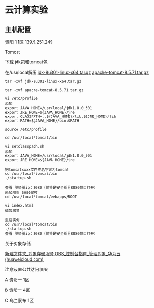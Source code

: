 # 云计算实验

## 主机配置

贵阳 1 1区 139.9.251.249

Tomcat 

下载  jdk包和tomcat包

在/usr/local解压 [jdk-8u301-linux-x64.tar.gz](jdk-8u301-linux-x64.tar.gz)  [apache-tomcat-8.5.71.tar.gz](apache-tomcat-8.5.71.tar.gz) 

```shell
tar -xvf jdk-8u301-linux-x64.tar.gz

tar -xvf apache-tomcat-8.5.71.tar.gz

vi /etc/profile
添加
export JAVA_HOME=/usr/local/jdk1.8.0_301  
export JRE_HOME=${JAVA_HOME}/jre  
export CLASSPATH=.:${JAVA_HOME}/lib:${JRE_HOME}/lib  
export PATH=${JAVA_HOME}/bin:$PATH

source /etc/profile

cd /usr/local/tomcat/bin

vi setclasspath.sh
添加
export JAVA_HOME=/usr/local/jdk1.8.0_301  
export JRE_HOME=${JAVA_HOME}/jre

把tomcatxxxx文件夹名字改为tomcat
cd /usr/local/tomcat/bin
./startup.sh

查看 服务器ip：8080（前提是安全组里8080端口打开）
添加规则 8080即可
cd /usr/local/tomcat/webapps/ROOT

vi index.html 
编写即可

重启实例
cd /usr/local/tomcat/bin
./startup.sh
查看 服务器ip：8080（前提是安全组里8080端口打开）
```



关于对象存储

[新建文件夹_对象存储服务 OBS_控制台指南_管理对象_华为云 (huaweicloud.com)](https://support.huaweicloud.com/usermanual-obs/obs_03_0316.html)

注意设置公共访问权限

A 贵阳一 1区

B 贵阳一 4区

C 乌兰察布 1区





